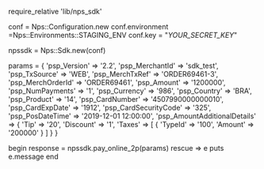 require_relative 'lib/nps_sdk'

conf = Nps::Configuration.new
conf.environment =Nps::Environments::STAGING_ENV
conf.key = "_YOUR_SECRET_KEY_"

npssdk = Nps::Sdk.new(conf)

params = {
    'psp_Version' => '2.2',
    'psp_MerchantId' => 'sdk_test',
    'psp_TxSource' => 'WEB',
    'psp_MerchTxRef' => 'ORDER69461-3',
    'psp_MerchOrderId' => 'ORDER69461',
    'psp_Amount' => '1200000',
    'psp_NumPayments' => '1',
    'psp_Currency' => '986',
    'psp_Country' => 'BRA',
    'psp_Product' => '14',
    'psp_CardNumber' => '4507990000000010',
    'psp_CardExpDate' => '1912',
    'psp_CardSecurityCode' => '325',
    'psp_PosDateTime' => '2019-12-01 12:00:00',
    'psp_AmountAdditionalDetails'  => {
        'Tip' => '20',
        'Discount' => '1',
        'Taxes'  => [
            {
                'TypeId' => '100',
                'Amount' => '200000'
            }
        ]
    }
}

begin 
    response = npssdk.pay_online_2p(params) 
rescue => e 
    puts e.message 
end 
